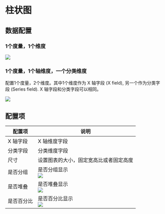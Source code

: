 # 柱状图

## 数据配置

### 1个度量，1个维度

![](https://static-docs.nocobase.com/202410101121827.png)

### 1个度量，1个轴维度，一个分类维度

配置1个度量，2个维度。其中1个维度作为 X 轴字段 (X field), 另一个作为分类字段 (Series field). X 轴字段和分类字段可以相同。

![](https://static-docs.nocobase.com/202410101122347.png)

## 配置项

| 配置项     | 说明                                                                          |
| ---------- | ----------------------------------------------------------------------------- |
| X 轴字段   | X 轴维度字段                                                                  |
| 分类字段   | 分类维度字段                                                                  |
| 尺寸       | 设置图表的大小，固定宽高比或者固定高度                                        |
| 是否分组   | 是否分组显示<br />![](https://static-docs.nocobase.com/202410101125056.png)   |
| 是否堆叠   | 是否堆叠显示<br />![](https://static-docs.nocobase.com/202410101125891.png)   |
| 是否百分比 | 是否百分比显示<br />![](https://static-docs.nocobase.com/202410101126148.png) |
